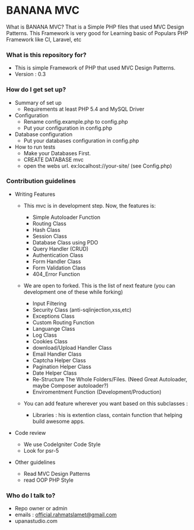 # BANANA MVC #

What is BANANA MVC? That is a Simple PHP files that used MVC Design Patterns. This Framework is very good for Learning basic of Populars PHP Framework like CI, Laravel, etc

### What is this repository for? ###

* This is simple Framework of PHP that used MVC Design Patterns.
* Version : 0.3

### How do I get set up? ###

* Summary of set up
	- Requirements at least PHP 5.4 and MySQL Driver
* Configuration
	- Rename config.example.php to config.php 
	- Put your configuration in config.php
* Database configuration
	- Put your databases configuration in config.php
* How to run tests
	- Make your Databases First.
	- CREATE DATABASE mvc 
	- open the webs url. ex:localhost://your-site/ (see Config.php)

### Contribution guidelines ###

* Writing Features
	- This mvc is in development step. Now, the features is:
		- Simple Autoloader Function
		- Routing Class
		- Hash Class
		- Session Class
		- Database Class using PDO
		- Query Handler (CRUD)
		- Authentication Class
		- Form Handler Class
		- Form Validation Class
		- 404_Error Function
	
	- We are open to forked. This is the list of next feature (you can development one of these while forking)
		- Input Filtering
		- Security Class (anti-sqlinjection,xss,etc)
		- Exceptions Class
		- Custom Routing Function
		- Languange Class
		- Log Class
		- Cookies Class
		- download/Upload Handler Class
		- Email Handler Class
		- Captcha Helper Class
		- Pagination Helper Class
		- Date Helper Class
		- Re-Structure The Whole Folders/Files. (Need Great Autoloader, maybe Composer autoloader?)
		- Enviromentment Function (Development/Production)

	- You can add feature wherever you want based on this subclasses :
		- Libraries : his is extention class, contain function that helping build awesome apps. 

* Code review
	- We use CodeIgniter Code Style
	- Look for psr-5
* Other guidelines
	- Read MVC Design Patterns
	- read OOP PHP Style

### Who do I talk to? ###

* Repo owner or admin
* emails : official.rahmatslamet@gmail.com
* upanastudio.com